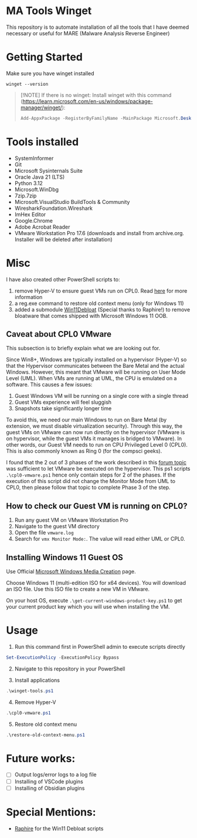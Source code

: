 # MA Tools Winget
This repository is to automate installation of all the tools that I have deemed necessary or useful for MARE (Malware Analysis Reverse Engineer)

# Getting Started
Make sure you have winget installed
```batch
winget --version
```

> [!NOTE] If there is no winget:
> Install winget with this command (https://learn.microsoft.com/en-us/windows/package-manager/winget/):
> ```powershell
> Add-AppxPackage -RegisterByFamilyName -MainPackage Microsoft.DesktopAppInstaller_8wekyb3d8bbwe
> ```

# Tools installed
- SystemInformer
- Git
- Microsoft Sysinternals Suite
- Oracle Java 21 (LTS)
- Python 3.12
- Microsoft.WinDbg
- 7zip.7zip
- Microsoft.VisualStudio BuildTools & Community
- WiresharkFoundation.Wireshark
- ImHex Editor
- Google.Chrome
- Adobe Acrobat Reader
- VMware Workstation Pro 17.6 (downloads and install from archive.org. Installer will be deleted after installation)

# Misc
I have also created other PowerShell scripts to:
1. remove Hyper-V to ensure guest VMs run on CPL0. Read [here](https://community.broadcom.com/discussion/disabling-hyper-v-hypervisor-on-windows-11-pro-host-to-get-vmware-17s-cpl0-vs-ulm-monitor-mode) for more information
2. a reg.exe command to restore old context menu (only for Windows 11)
3. added a submodule [Win11Debloat](https://github.com/Raphire/Win11Debloat) (Special thanks to Raphire!) to remove bloatware that comes shipped with Microsoft Windows 11 OOB.

## Caveat about CPL0 VMware
This subsection is to briefly explain what we are looking out for.

Since Win8+, Windows are typically installed on a hypervisor (Hyper-V) so that the Hypervisor communicates between the Bare Metal and the actual Windows. However, this meant that VMware will be running on User Mode Level (UML). When VMs are running at UML, the CPU is emulated on a software. This causes a few issues:
1. Guest Windows VM will be running on a single core with a single thread
2. Guest VMs experience will feel sluggish
3. Snapshots take significantly longer time

To avoid this, we need our main Windows to run on Bare Metal (by extension, we must disable virtualization security). Through this way, the guest VMs on VMware can now run directly on the hypervisor (VMware is on hypervisor, while the guest VMs it manages is bridged to VMware). In other words, our Guest VM needs to run on CPU Privileged Level 0 (CPL0). This is also commonly known as Ring 0 (for the compsci geeks).

I found that the 2 out of 3 phases of the work described in this [forum topic](https://community.broadcom.com/discussion/disabling-hyper-v-hypervisor-on-windows-11-pro-host-to-get-vmware-17s-cpl0-vs-ulm-monitor-mode) was sufficient to let VMware be executed on the hypervisor. This ps1 scripts `.\cpl0-vmware.ps1` hence only contain steps for 2 of the phases. If the execution of this script did not change the Monitor Mode from UML to CPL0, then please follow that topic to complete Phase 3 of the step.

## How to check our Guest VM is running on CPL0?
1. Run any guest VM on VMware Workstation Pro
2. Navigate to the guest VM directory
3. Open the file `vmware.log`
4. Search for `vmx Monitor Mode:`. The value will read either UML or CPL0.

## Installing Windows 11 Guest OS
Use Official [Microsoft Windows Media Creation](https://www.microsoft.com/en-us/software-download/windows11) page.

Choose Windows 11 (multi-edition ISO for x64 devices). You will download an ISO file. Use this ISO file to create a new VM in VMware.

On your host OS, execute `.\get-current-windows-product-key.ps1` to get your current product key which you will use when installing the VM.

# Usage
1. Run this command first in PowerShell admin to execute scripts directly
```powershell
Set-ExecutionPolicy -ExecutionPolicy Bypass
```

2. Navigate to this repository in your PowerShell

3. Install applications
```powershell
.\winget-tools.ps1
```

4. Remove Hyper-V
```powershell
.\cpl0-vmware.ps1
```

5. Restore old context menu
```powershell
.\restore-old-context-menu.ps1
```


# Future works:
- [ ] Output logs/error logs to a log file
- [ ] Installing of VSCode plugins
- [ ] Installing of Obsidian plugins

# Special Mentions:
- [Raphire](https://github.com/Raphire) for the Win11 Debloat scripts
